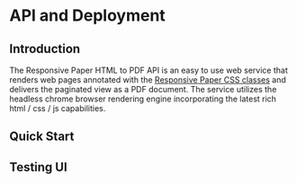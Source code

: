 # API and Deployment

## Introduction

The Responsive Paper HTML to PDF API is an easy to use web service that renders web pages annotated with the [Responsive Paper CSS classes](/css-reference) and delivers the paginated view as a PDF document. The service utilizes the headless chrome browser rendering engine incorporating the latest rich html / css / js capabilities.

## Quick Start




## Testing UI


